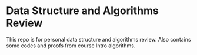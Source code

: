 # Data Structure and Algorithms Review
This repo is for personal data structure and algorithms review. Also contains some codes and proofs from course Intro algorithms. 
